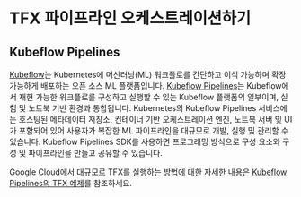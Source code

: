 # TFX 파이프라인 오케스트레이션하기

## Kubeflow Pipelines

[Kubeflow](https://www.kubeflow.org/)는 Kubernetes에 머신러닝(ML) 워크플로를 간단하고 이식 가능하며 확장 가능하게 배포하는 오픈 소스 ML 플랫폼입니다. [Kubeflow Pipelines](https://www.kubeflow.org/docs/pipelines/pipelines-overview/)는 Kubeflow에서 재현 가능한 워크플로를 구성하고 실행할 수 있는 Kubeflow 플랫폼의 일부이며, 실험 및 노트북 기반 환경과 통합됩니다. Kubernetes의 Kubeflow Pipelines 서비스에는 호스팅된 메타데이터 저장소, 컨테이너 기반 오케스트레이션 엔진, 노트북 서버 및 UI가 포함되어 있어 사용자가 복잡한 ML 파이프라인을 대규모로 개발, 실행 및 관리할 수 있습니다. Kubeflow Pipelines SDK를 사용하면 프로그래밍 방식으로 구성 요소와 구성 및 파이프라인을 만들고 공유할 수 있습니다.

Google Cloud에서 대규모로 TFX를 실행하는 방법에 대한 자세한 내용은 [Kubeflow Pipelines의 TFX 예제](https://www.tensorflow.org/tfx/tutorials/tfx/cloud-ai-platform-pipelines)를 참조하세요.
